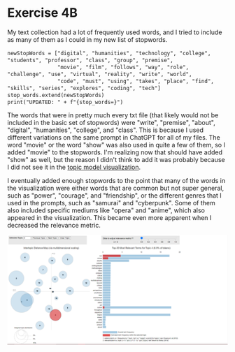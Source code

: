 # Exercise 4B

My text collection had a lot of frequently used words, and I tried to include as many of them as I could in my new list of stopwords.

```
newStopWords = ["digital", "humanities", "technology", "college", "students", "professor", "class", "group", "premise",
                "movie", "film", "follows", "way", "role", "challenge", "use", "virtual", "reality", "write", "world",
                "code", "must", "using", "takes", "place", "find", "skills", "series", "explores", "coding", "tech"]
stop_words.extend(newStopWords)
print("UPDATED: " + f"{stop_words=}")
```

The words that were in pretty much every txt file (that likely would not be included in the basic set of stopwords) were "write", "premise", "about", "digital", "humanities", "college", and "class". This is because I used different variations on the same prompt in ChatGPT for all of my files. The word "movie" or the word "show" was also used in quite a few of them, so I added "movie" to the stopwords. I'm realizing now that should have added "show" as well, but the reason I didn't think to add it was probably because I did not see it in the [topic model visualization](https://github.com/gak5275/gak_repo2/topicModel_Visualization.html).

I eventually added enough stopwords to the point that many of the words in the visualization were either words that are common but not super general, such as "power", "courage", and "friendship", or the different genres that I used in the prompts, such as "samurai" and "cyberpunk". Some of them also included specific mediums like "opera" and "anime", which also appeared in the visualization. This became even more apparent when I decreased the relevance metric.

![topicmodelviz](https://github.com/gak5275/gak_repo2/blob/main/PythonNLP2/topicmodelviz.png)
